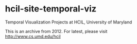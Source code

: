 # hcil-site-temporal-viz
Temporal Visualization Projects at HCIL, University of Maryland

This is an archive from 2012. For latest, please visit http://www.cs.umd.edu/hcil